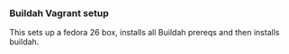 ### Buildah Vagrant setup
This sets up a fedora 26 box, installs all Buildah prereqs and then installs buildah. 